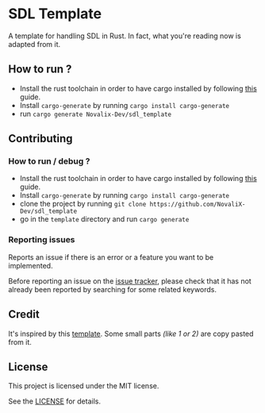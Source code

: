 # SDL Template
A template for handling SDL in Rust.
In fact, what you're reading now is adapted from it.

## How to run ?

* Install the rust toolchain in order to have cargo installed by following
  [this](https://www.rust-lang.org/tools/install) guide.
* Install `cargo-generate` by running `cargo install cargo-generate`
* run `cargo generate Novalix-Dev/sdl_template`

## Contributing

### How to run / debug ?

* Install the rust toolchain in order to have cargo installed by following
  [this](https://www.rust-lang.org/tools/install) guide.
* Install `cargo-generate` by running `cargo install cargo-generate`
* clone the project by running `git clone https://github.com/NovaliX-Dev/sdl_template`
* go in the `template` directory and run `cargo generate`

### Reporting issues

Reports an issue if there is an error or a feature you want to be implemented.

Before reporting an issue on the
[issue tracker](https://github.com/NovaliX-Dev/sdl_template/issues),
please check that it has not already been reported by searching for some related
keywords.

## Credit
It's inspired by this [template](https://github.com/rust-github/template). Some small parts *(like 1 or 2)* are copy pasted from it.

## License
This project is licensed under the MIT license.

See the [LICENSE](LICENSE) for details.